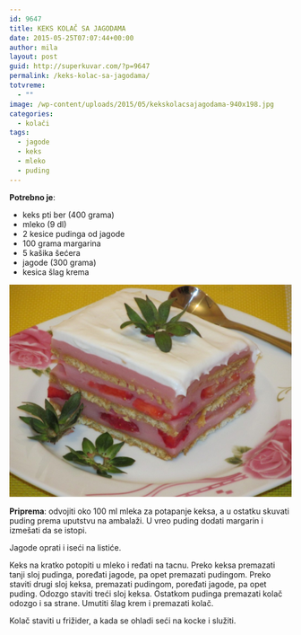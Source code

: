 ```yaml
---
id: 9647
title: KEKS KOLAČ SA JAGODAMA
date: 2015-05-25T07:07:44+00:00
author: mila
layout: post
guid: http://superkuvar.com/?p=9647
permalink: /keks-kolac-sa-jagodama/
totvreme:
  - ""
image: /wp-content/uploads/2015/05/kekskolacsajagodama-940x198.jpg
categories:
  - kolači
tags:
  - jagode
  - keks
  - mleko
  - puding
---
```

**Potrebno je**:  
* keks pti ber (400 grama)  
* mleko (9 dl)  
* 2 kesice pudinga od jagode  
* 100 grama margarina  
* 5 kašika šećera  
* jagode (300 grama)  
* kesica šlag krema

![keks kolac sa jagodama](/wp-content/uploads/2015/05/kekskolacsajagodama-1024x768.jpg)

**Priprema**: odvojiti oko 100 ml mleka za potapanje keksa, a u ostatku skuvati puding prema uputstvu na ambalaži. U vreo puding dodati margarin i izmešati da se istopi.

Jagode oprati i iseći na listiće.

Keks na kratko potopiti u mleko i ređati na tacnu. Preko keksa premazati tanji sloj pudinga, poređati jagode, pa opet premazati pudingom. Preko staviti drugi sloj keksa, premazati pudingom, poređati jagode, pa opet puding. Odozgo staviti treći sloj keksa. Ostatkom pudinga premazati kolač odozgo i sa strane. Umutiti šlag krem i premazati kolač.

Kolač staviti u frižider, a kada se ohladi seći na kocke i služiti.